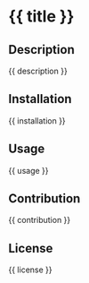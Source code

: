 # {{ title }}

## Description

{{ description }}

## Installation

{{ installation }}

## Usage

{{ usage }}

## Contribution

{{ contribution }}

## License

{{ license }}
